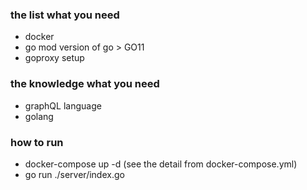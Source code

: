 ### the list what you need

 - docker
 - go mod version of go > GO11
 - goproxy setup

### the knowledge what you need

 - graphQL language
 - golang
 
### how to run

 - docker-compose up -d (see the detail from docker-compose.yml)
 - go run ./server/index.go

